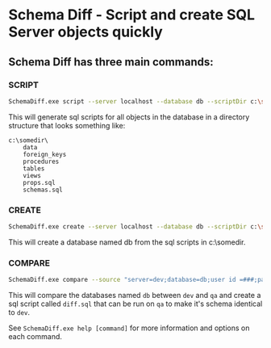 # Schema Diff - Script and create SQL Server objects quickly

## Schema Diff has three main commands:

### SCRIPT
```bash
SchemaDiff.exe script --server localhost --database db --scriptDir c:\somedir
```

This will generate sql scripts for all objects in the database in a
directory structure that looks something like:
```
c:\somedir\
	data
	foreign_keys
	procedures
	tables
	views
	props.sql
	schemas.sql
```

### CREATE
```bash
SchemaDiff.exe create --server localhost --database db --scriptDir c:\somedir
```

This will create a database named db from the sql scripts in c:\somedir.


### COMPARE
```bash
SchemaDiff.exe compare --source "server=dev;database=db;user id =###;password=###" --target "server=qa;database=db;user id=###;password=###" --outFile diff.sql
```

This will compare the databases named `db` between `dev` and `qa` and
create a sql script called `diff.sql` that can be run on `qa` to make it's
schema identical to `dev`.


See ```SchemaDiff.exe help [command]``` for more information and options on each command.
